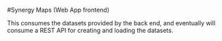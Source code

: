 #Synergy Maps (Web App frontend)

This consumes the datasets provided by the back end, and eventually will consume a REST API for creating and loading the datasets.
